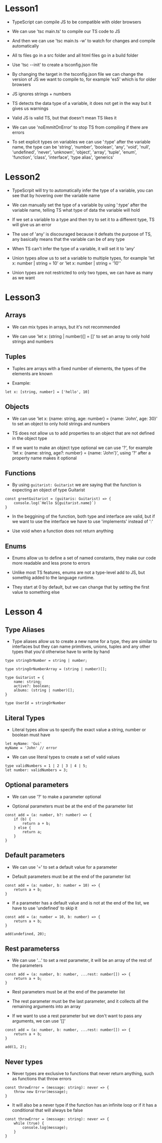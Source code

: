 # Lesson1

- TypeScript can compile JS to be compatible with older browsers

- We can use 'tsc main.ts' to compile our TS code to JS

- And then we can use 'tsc main.ts -w' to watch for changes and compile automatically

- All ts files go in a src folder and all html files go in a build folder

- Use 'tsc --init' to create a tsconfig.json file

- By changing the target in the tsconfig.json file we can change the version of JS we want to compile to, for example 'es5' which is for older browsers

- JS ignores strings + numbers

- TS detects the data type of a variable, it does not get in the way but it gives us warnings

- Valid JS is valid TS, but that doesn't mean TS likes it

- We can use 'noEmmitOnError' to stop TS from compiling if there are errors

- To set explicit types on variables we can use ':type' after the variable name, the type can be 'string', 'number', 'boolean', 'any', 'void', 'null', 'undefined', 'never', 'unknown', 'object', 'array', 'tuple', 'enum', 'function', 'class', 'interface', 'type alias', 'generics'


# Lesson2

- TypeScrpit will try to automatically infer the type of a variable, you can see that by hovering over the variable name

- We can manually set the type of a variable by using ':type' after the variable name, telling TS what type of data the variable will hold

- If we set a variable to a type and then try to set it to a different type, TS will give us an error

- The use of 'any' is discouraged because it defeats the purpose of TS, any basically means that the variable can be of any type

- When TS can't infer the type of a variable, it will set it to 'any'

- Union types allow us to set a variable to multiple types, for example 'let x: number | string = 10' or 'let x: number | string = '10''

 -  Union types are not restricted to only two types, we can have as many as we want


# Lesson3

## Arrays

- We can mix types in arrays, but it's not recommended

- We can use 'let x: (string | number)[] = []' to set an array to only hold strings and numbers

## Tuples

- Tuples are arrays with a fixed number of elements, the types of the elements are known

- Example: 
```
let x: [string, number] = ['hello', 10]
```

## Objects

- We can use 'let x: {name: string, age: number} = {name: 'John', age: 30}' to set an object to only hold strings and numbers

- TS does not allow us to add properties to an object that are not defined in the object type

- If we want to make an object type optional we can use '?', for example 'let x: {name: string, age?: number} = {name: 'John'}', using '?' after a property name makes it optional


## Functions

- By using ``` guitarist: Guitarist ``` we are saying that the function is expecting an object of type Guitarist

```
const greetGuitarist = (guitaris: Guitarist) => {
    console.log(`Hello ${guitarist.name}`)
}
```

- In the beggining of the function, both type and interface are valid, but if we want to use the interface we have to use 'implements' instead of ':'

- Use void when a function does not return anything


## Enums

- Enums allow us to define a set of named constants, they make our code more readable and less prone to errors

- Unlike most TS features, enums are not a type-level add to JS, but somethig added to the language runtime.


- They start at 0 by default, but we can change that by setting the first value to something else


# Lesson 4

## Type Aliases

- Type aliases allow us to create a new name for a type, they are similar to interfaces but they can name primitives, unions, tuples and any other types that you'd otherwise have to write by hand

```
type stringOrNumber = string | number;

type stringOrNumberArray = (string | number)[];

type Guitarist = {
    name: string;
    active?: boolean;
    albums: (string | number)[];
}

type UserId = stringOrNumber
```

## Literal Types

- Literal types allow us to specify the exact value a string, number or boolean must have

```
let myName: 'Gui'
myName = 'John' // error
```

- We can use literal types to create a set of valid values

``` 
type validNumbers = 1 | 2 | 3 | 4 | 5;
let number: validNumbers = 3;
```

## Optional parameters

- We can use '?' to make a parameter optional

- Optional parameters must be at the end of the parameter list

```
const add = (a: number, b?: number) => {
    if (b) {
        return a + b;
    } else {
        return a;
    }
}
```

## Default parameters

- We can use '=' to set a default value for a parameter

- Default parameters must be at the end of the parameter list

```
const add = (a: number, b: number = 10) => {
    return a + b;
}
```

- If a parameter has a default value and is not at the end of the list, we have to use 'undefined' to skip it

```
const add = (a: number = 10, b: number) => {
    return a + b;
}

add(undefined, 20);
```

## Rest parameterss

- We can use '...' to set a rest parameter, it will be an array of the rest of the parameters

```
const add = (a: number, b: number, ...rest: number[]) => {
    return a + b;
}
```

- Rest parameters must be at the end of the parameter list

- The rest parameter must be the last parameter, and it collects all the remaining arguments into an array

- If we want to use a rest parameter but we don't want to pass any arguments, we can use '[]'

```
const add = (a: number, b: number, ...rest: number[]) => {
    return a + b;
}

add(1, 2);
```


## Never types

- Never types are exclusive to functions that never return anything, such as functions that throw errors

```
const throwError = (message: string): never => {
    throw new Error(message);
}
```

- It will also be a never type if the function has an infinite loop or if it has a conditional that will always be false

```
const throwError = (message: string): never => {
    while (true) {
        console.log(message);
    }
}
```























